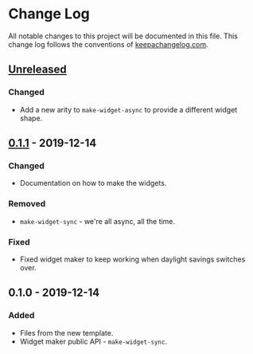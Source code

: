 # Change Log
All notable changes to this project will be documented in this file. This change log follows the conventions of [keepachangelog.com](http://keepachangelog.com/).

## [Unreleased]
### Changed
- Add a new arity to `make-widget-async` to provide a different widget shape.

## [0.1.1] - 2019-12-14
### Changed
- Documentation on how to make the widgets.

### Removed
- `make-widget-sync` - we're all async, all the time.

### Fixed
- Fixed widget maker to keep working when daylight savings switches over.

## 0.1.0 - 2019-12-14
### Added
- Files from the new template.
- Widget maker public API - `make-widget-sync`.

[Unreleased]: https://github.com/your-name/day-one/compare/0.1.1...HEAD
[0.1.1]: https://github.com/your-name/day-one/compare/0.1.0...0.1.1
